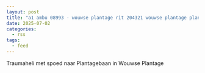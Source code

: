```yaml
---
layout: post
title: "a1 ambu 08993 - wouwse plantage rit 204321 wouwse plantage plantagebaan reg 20"
date: 2025-07-02
categories: 
  - rss
tags: 
  - feed
---
```


Traumaheli met spoed naar Plantagebaan in Wouwse Plantage

